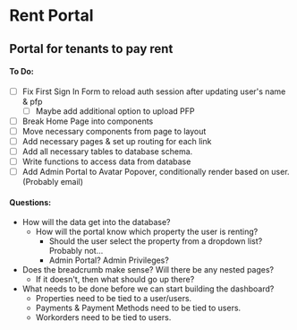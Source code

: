 # Rent Portal

## Portal for tenants to pay rent

#### To Do:

- [ ] Fix First Sign In Form to reload auth session after updating user's name & pfp
    - [ ] Maybe add additional option to upload PFP
- [ ] Break Home Page into components
- [ ] Move necessary components from page to layout
- [ ] Add necessary pages & set up routing for each link
- [ ] Add all necessary tables to database schema.
- [ ] Write functions to access data from database
- [ ] Add Admin Portal to Avatar Popover, conditionally render based on user. (Probably email)

#### Questions:

- How will the data get into the database?
    - How will the portal know which property the user is renting?
        - Should the user select the property from a dropdown list? Probably not...
        - Admin Portal? Admin Privileges?
- Does the breadcrumb make sense? Will there be any nested pages?
    - If it doesn't, then what should go up there?
- What needs to be done before we can start building the dashboard?
    - Properties need to be tied to a user/users.
    - Payments & Payment Methods need to be tied to users.
    - Workorders need to be tied to users.
